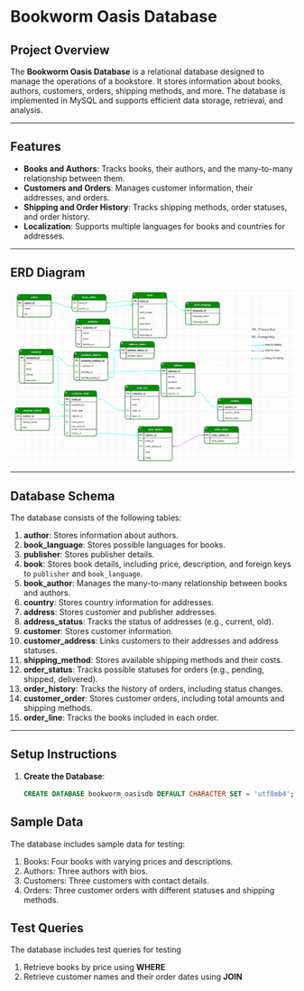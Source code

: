 # Bookworm Oasis Database

## Project Overview

The **Bookworm Oasis Database** is a relational database designed to manage the operations of a bookstore. It stores information about books, authors, customers, orders, shipping methods, and more. The database is implemented in MySQL and supports efficient data storage, retrieval, and analysis.

---

## Features

- **Books and Authors**: Tracks books, their authors, and the many-to-many relationship between them.
- **Customers and Orders**: Manages customer information, their addresses, and orders.
- **Shipping and Order History**: Tracks shipping methods, order statuses, and order history.
- **Localization**: Supports multiple languages for books and countries for addresses.

---

## ERD Diagram

![ERD Diagram](erd.png)

---

## Database Schema

The database consists of the following tables:

1. **author**: Stores information about authors.
2. **book_language**: Stores possible languages for books.
3. **publisher**: Stores publisher details.
4. **book**: Stores book details, including price, description, and foreign keys to `publisher` and `book_language`.
5. **book_author**: Manages the many-to-many relationship between books and authors.
6. **country**: Stores country information for addresses.
7. **address**: Stores customer and publisher addresses.
8. **address_status**: Tracks the status of addresses (e.g., current, old).
9. **customer**: Stores customer information.
10. **customer_address**: Links customers to their addresses and address statuses.
11. **shipping_method**: Stores available shipping methods and their costs.
12. **order_status**: Tracks possible statuses for orders (e.g., pending, shipped, delivered).
13. **order_history**: Tracks the history of orders, including status changes.
14. **customer_order**: Stores customer orders, including total amounts and shipping methods.
15. **order_line**: Tracks the books included in each order.

---

## Setup Instructions

1. **Create the Database**:
   ```sql
   CREATE DATABASE bookworm_oasisdb DEFAULT CHARACTER SET = 'utf8mb4';

## Sample Data
The database includes sample data for testing:
1. Books: Four books with varying prices and descriptions.
2. Authors: Three authors with bios.
3. Customers: Three customers with contact details.
4. Orders: Three customer orders with different statuses and shipping methods.

## Test Queries
The database includes test queries for testing
1. Retrieve books by price using **WHERE**
2. Retrieve customer names and their order dates using **JOIN**